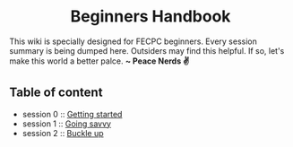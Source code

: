 <h1 align="center">
	Beginners Handbook
</h1>

This wiki is specially designed for FECPC beginners. Every session summary is being dumped here.
Outsiders may find this helpful. If so, let's make this world a better palce. **~ Peace Nerds ✌️** 

## Table of content
- session 0 :: [Getting started](resources/session-0.md)
- session 1 :: [Going savvy](resources/session-1.md)
- session 2 :: [Buckle up](resources/session-2.md)
